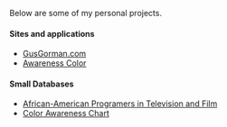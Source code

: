 Below are some of my personal projects.

#### Sites and applications
- [GusGorman.com](http://www.gusgorman.com)
- [Awareness Color](http://www.awarenesscolor.com)

#### Small Databases
- [African-American Programers in Television and Film](https://github.com/tobiaswright/black-programmers-in-film-and-television)
- [Color Awareness Chart](https://github.com/tobiaswright/awareness-color-data)
